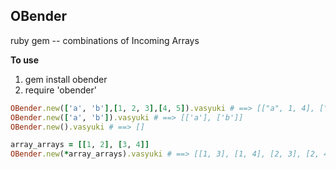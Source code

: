 ## OBender
ruby gem -- combinations of Incoming Arrays

**To use**
1. gem install obender
1. require 'obender'

```ruby
OBender.new(['a', 'b'],[1, 2, 3],[4, 5]).vasyuki # ==> [["a", 1, 4], ["a", 1, 5], ["a", 2, 4], ["a", 2, 5], ["a", 3, 4], ["a", 3, 5], ["b", 1, 4], ["b", 1, 5], ["b", 2, 4], ["b", 2, 5], ["b", 3, 4], ["b", 3, 5]]
OBender.new(['a', 'b']).vasyuki # ==> [['a'], ['b']]
OBender.new().vasyuki # ==> []

array_arrays = [[1, 2], [3, 4]]
OBender.new(*array_arrays).vasyuki # ==> [[1, 3], [1, 4], [2, 3], [2, 4]]
```
